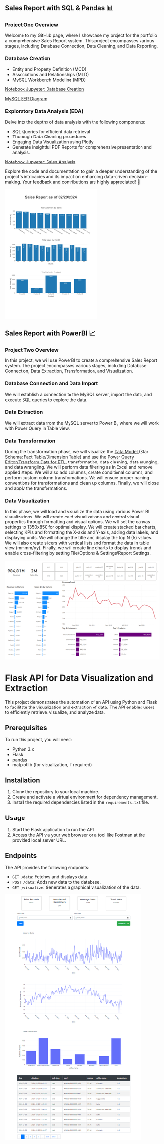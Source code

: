 ## Sales Report with SQL & Pandas 📊
### Project One Overview
Welcome to my GitHub page, where I showcase my project for the portfolio a comprehensive Sales Report system. This project encompasses various stages, including Database Connection, Data Cleaning, and Data Reporting.

### Database Creation
- Entity and Property Definition (MCD)
- Associations and Relationships (MLD)
- MySQL Workbench Modeling (MPD)

[Notebook Jupyeter: Database Creation](https://github.com/CatelloTheDataProjectManager/Sales-Report/blob/main/Database_Creation.ipynb)

[MySQL EER Diagram](https://github.com/CatelloTheDataProjectManager/Sales-Report/blob/main/MySQL_EER_Diagram.png)

### Exploratory Data Analysis (EDA)

Delve into the depths of data analysis with the following components:

- SQL Queries for efficient data retrieval
- Thorough Data Cleaning procedures
- Engaging Data Visualization using Plotly
- Generate insightful PDF Reports for comprehensive presentation and analysis.

[Notebook Jupyeter: Sales Analysis](https://github.com/CatelloTheDataProjectManager/Sales-Report/blob/main/Sales_Analysis.ipynb)

Explore the code and documentation to gain a deeper understanding of the project's intricacies and its impact on enhancing data-driven decision-making. Your feedback and contributions are highly appreciated! 🚀

<img src="https://github.com/CatelloTheDataProjectManager/Sales-Report/raw/main/sales_report_image.jpg" alt="Sales Report Image" width="300">

## Sales Report with PowerBI 📈
### Project Two Overview
In this project, we will use PowerBI to create a comprehensive Sales Report system. The project encompasses various stages, including Database Connection, Data Extraction, Transformation, and Visualization.

### Database Connection and Data Import
We will establish a connection to the MySQL server, import the data, and execute SQL queries to explore the data.

### Data Extraction
We will extract data from the MySQL server to Power BI, where we will work with Power Query in Table view.

### Data Transformation
During the transformation phase, we will visualize the [Data Model ](https://github.com/CatelloTheDataProjectManager/Sales-Report/blob/main/Capture%20d%E2%80%99%C3%A9cran%202024-06-07%20131537.png) (Star Schema: Fact Table/Dimension Table) and use the [Power Query Editor/Transform Data for ETL](https://github.com/CatelloTheDataProjectManager/Sales-Report/blob/main/Capture%20d%E2%80%99%C3%A9cran%202024-06-07%20142143.png), transformation, data cleaning, data munging, and data wrangling. We will perform data filtering as in Excel and remove applied steps. We will also add columns, create conditional columns, and perform custom column transformations. We will ensure proper naming conventions for transformations and clean up columns. Finally, we will close and apply the transformations.

### Data Visualization
In this phase, we will load and visualize the data using various Power BI visualizations. We will create card visualizations and control visual properties through formatting and visual options. We will set the canvas settings to 1350x850 for optimal display. We will create stacked bar charts, selecting KPIs and formatting the X-axis and Y-axis, adding data labels, and displaying units. We will change the title and display the top N (5) values. We will also create slicers with vertical lists and format the data in table view (mmmm/yy). Finally, we will create line charts to display trends and enable cross-filtering by setting File/Options & Settings/Report Settings.

<img src="https://github.com/CatelloTheDataProjectManager/Sales-Report/blob/main/Sales_report_power_bi.png" alt="PowerBI Sales Report" width="600">

# Flask API for Data Visualization and Extraction

This project demonstrates the automation of an API using Python and Flask to facilitate the visualization and extraction of data. The API enables users to efficiently retrieve, visualize, and analyze data.

## Prerequisites

To run this project, you will need:
- Python 3.x
- Flask
- pandas
- matplotlib (for visualization, if required)

## Installation

1. Clone the repository to your local machine.
2. Create and activate a virtual environment for dependency management.
3. Install the required dependencies listed in the `requirements.txt` file.

## Usage

1. Start the Flask application to run the API.
2. Access the API via your web browser or a tool like Postman at the provided local server URL.

## Endpoints

The API provides the following endpoints:
- `GET /data`: Fetches and displays data.
- `POST /data`: Adds new data to the database.
- `GET /visualize`: Generates a graphical visualization of the data.

![API](https://github.com/CatelloTheDataProjectManager/Sales-Report/blob/main/API.png)
